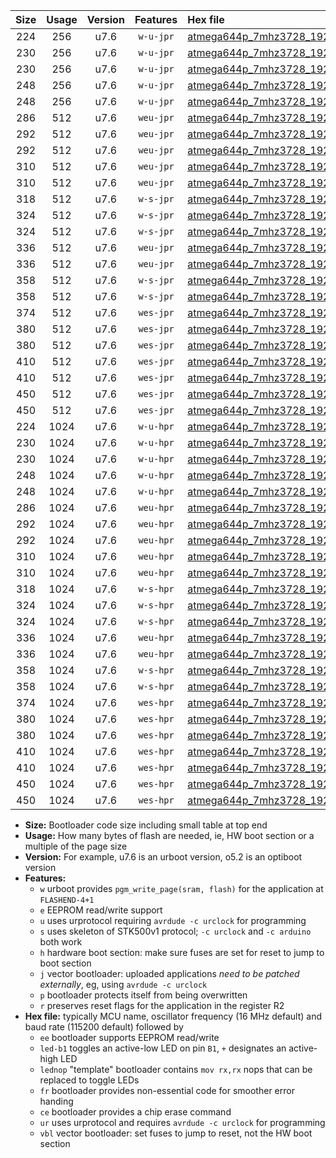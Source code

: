 |Size|Usage|Version|Features|Hex file|
|:-:|:-:|:-:|:-:|:--|
|224|256|u7.6|`w-u-jpr`|[atmega644p_7mhz3728_19200bps_ur_vbl.hex](https://raw.githubusercontent.com/stefanrueger/urboot/main/bootloaders/atmega644p/fcpu_7mhz3728/19200_bps/atmega644p_7mhz3728_19200bps_ur_vbl.hex)|
|230|256|u7.6|`w-u-jpr`|[atmega644p_7mhz3728_19200bps_led+b0_ur_vbl.hex](https://raw.githubusercontent.com/stefanrueger/urboot/main/bootloaders/atmega644p/fcpu_7mhz3728/19200_bps/atmega644p_7mhz3728_19200bps_led+b0_ur_vbl.hex)|
|230|256|u7.6|`w-u-jpr`|[atmega644p_7mhz3728_19200bps_lednop_ur_vbl.hex](https://raw.githubusercontent.com/stefanrueger/urboot/main/bootloaders/atmega644p/fcpu_7mhz3728/19200_bps/atmega644p_7mhz3728_19200bps_lednop_ur_vbl.hex)|
|248|256|u7.6|`w-u-jpr`|[atmega644p_7mhz3728_19200bps_led+b0_fr_ur_vbl.hex](https://raw.githubusercontent.com/stefanrueger/urboot/main/bootloaders/atmega644p/fcpu_7mhz3728/19200_bps/atmega644p_7mhz3728_19200bps_led+b0_fr_ur_vbl.hex)|
|248|256|u7.6|`w-u-jpr`|[atmega644p_7mhz3728_19200bps_lednop_fr_ur_vbl.hex](https://raw.githubusercontent.com/stefanrueger/urboot/main/bootloaders/atmega644p/fcpu_7mhz3728/19200_bps/atmega644p_7mhz3728_19200bps_lednop_fr_ur_vbl.hex)|
|286|512|u7.6|`weu-jpr`|[atmega644p_7mhz3728_19200bps_ee_ur_vbl.hex](https://raw.githubusercontent.com/stefanrueger/urboot/main/bootloaders/atmega644p/fcpu_7mhz3728/19200_bps/atmega644p_7mhz3728_19200bps_ee_ur_vbl.hex)|
|292|512|u7.6|`weu-jpr`|[atmega644p_7mhz3728_19200bps_ee_led+b0_ur_vbl.hex](https://raw.githubusercontent.com/stefanrueger/urboot/main/bootloaders/atmega644p/fcpu_7mhz3728/19200_bps/atmega644p_7mhz3728_19200bps_ee_led+b0_ur_vbl.hex)|
|292|512|u7.6|`weu-jpr`|[atmega644p_7mhz3728_19200bps_ee_lednop_ur_vbl.hex](https://raw.githubusercontent.com/stefanrueger/urboot/main/bootloaders/atmega644p/fcpu_7mhz3728/19200_bps/atmega644p_7mhz3728_19200bps_ee_lednop_ur_vbl.hex)|
|310|512|u7.6|`weu-jpr`|[atmega644p_7mhz3728_19200bps_ee_led+b0_fr_ur_vbl.hex](https://raw.githubusercontent.com/stefanrueger/urboot/main/bootloaders/atmega644p/fcpu_7mhz3728/19200_bps/atmega644p_7mhz3728_19200bps_ee_led+b0_fr_ur_vbl.hex)|
|310|512|u7.6|`weu-jpr`|[atmega644p_7mhz3728_19200bps_ee_lednop_fr_ur_vbl.hex](https://raw.githubusercontent.com/stefanrueger/urboot/main/bootloaders/atmega644p/fcpu_7mhz3728/19200_bps/atmega644p_7mhz3728_19200bps_ee_lednop_fr_ur_vbl.hex)|
|318|512|u7.6|`w-s-jpr`|[atmega644p_7mhz3728_19200bps_vbl.hex](https://raw.githubusercontent.com/stefanrueger/urboot/main/bootloaders/atmega644p/fcpu_7mhz3728/19200_bps/atmega644p_7mhz3728_19200bps_vbl.hex)|
|324|512|u7.6|`w-s-jpr`|[atmega644p_7mhz3728_19200bps_led+b0_vbl.hex](https://raw.githubusercontent.com/stefanrueger/urboot/main/bootloaders/atmega644p/fcpu_7mhz3728/19200_bps/atmega644p_7mhz3728_19200bps_led+b0_vbl.hex)|
|324|512|u7.6|`w-s-jpr`|[atmega644p_7mhz3728_19200bps_lednop_vbl.hex](https://raw.githubusercontent.com/stefanrueger/urboot/main/bootloaders/atmega644p/fcpu_7mhz3728/19200_bps/atmega644p_7mhz3728_19200bps_lednop_vbl.hex)|
|336|512|u7.6|`weu-jpr`|[atmega644p_7mhz3728_19200bps_ee_led+b0_fr_ce_ur_vbl.hex](https://raw.githubusercontent.com/stefanrueger/urboot/main/bootloaders/atmega644p/fcpu_7mhz3728/19200_bps/atmega644p_7mhz3728_19200bps_ee_led+b0_fr_ce_ur_vbl.hex)|
|336|512|u7.6|`weu-jpr`|[atmega644p_7mhz3728_19200bps_ee_lednop_fr_ce_ur_vbl.hex](https://raw.githubusercontent.com/stefanrueger/urboot/main/bootloaders/atmega644p/fcpu_7mhz3728/19200_bps/atmega644p_7mhz3728_19200bps_ee_lednop_fr_ce_ur_vbl.hex)|
|358|512|u7.6|`w-s-jpr`|[atmega644p_7mhz3728_19200bps_led+b0_fr_vbl.hex](https://raw.githubusercontent.com/stefanrueger/urboot/main/bootloaders/atmega644p/fcpu_7mhz3728/19200_bps/atmega644p_7mhz3728_19200bps_led+b0_fr_vbl.hex)|
|358|512|u7.6|`w-s-jpr`|[atmega644p_7mhz3728_19200bps_lednop_fr_vbl.hex](https://raw.githubusercontent.com/stefanrueger/urboot/main/bootloaders/atmega644p/fcpu_7mhz3728/19200_bps/atmega644p_7mhz3728_19200bps_lednop_fr_vbl.hex)|
|374|512|u7.6|`wes-jpr`|[atmega644p_7mhz3728_19200bps_ee_vbl.hex](https://raw.githubusercontent.com/stefanrueger/urboot/main/bootloaders/atmega644p/fcpu_7mhz3728/19200_bps/atmega644p_7mhz3728_19200bps_ee_vbl.hex)|
|380|512|u7.6|`wes-jpr`|[atmega644p_7mhz3728_19200bps_ee_led+b0_vbl.hex](https://raw.githubusercontent.com/stefanrueger/urboot/main/bootloaders/atmega644p/fcpu_7mhz3728/19200_bps/atmega644p_7mhz3728_19200bps_ee_led+b0_vbl.hex)|
|380|512|u7.6|`wes-jpr`|[atmega644p_7mhz3728_19200bps_ee_lednop_vbl.hex](https://raw.githubusercontent.com/stefanrueger/urboot/main/bootloaders/atmega644p/fcpu_7mhz3728/19200_bps/atmega644p_7mhz3728_19200bps_ee_lednop_vbl.hex)|
|410|512|u7.6|`wes-jpr`|[atmega644p_7mhz3728_19200bps_ee_led+b0_fr_vbl.hex](https://raw.githubusercontent.com/stefanrueger/urboot/main/bootloaders/atmega644p/fcpu_7mhz3728/19200_bps/atmega644p_7mhz3728_19200bps_ee_led+b0_fr_vbl.hex)|
|410|512|u7.6|`wes-jpr`|[atmega644p_7mhz3728_19200bps_ee_lednop_fr_vbl.hex](https://raw.githubusercontent.com/stefanrueger/urboot/main/bootloaders/atmega644p/fcpu_7mhz3728/19200_bps/atmega644p_7mhz3728_19200bps_ee_lednop_fr_vbl.hex)|
|450|512|u7.6|`wes-jpr`|[atmega644p_7mhz3728_19200bps_ee_led+b0_fr_ce_vbl.hex](https://raw.githubusercontent.com/stefanrueger/urboot/main/bootloaders/atmega644p/fcpu_7mhz3728/19200_bps/atmega644p_7mhz3728_19200bps_ee_led+b0_fr_ce_vbl.hex)|
|450|512|u7.6|`wes-jpr`|[atmega644p_7mhz3728_19200bps_ee_lednop_fr_ce_vbl.hex](https://raw.githubusercontent.com/stefanrueger/urboot/main/bootloaders/atmega644p/fcpu_7mhz3728/19200_bps/atmega644p_7mhz3728_19200bps_ee_lednop_fr_ce_vbl.hex)|
|224|1024|u7.6|`w-u-hpr`|[atmega644p_7mhz3728_19200bps_ur.hex](https://raw.githubusercontent.com/stefanrueger/urboot/main/bootloaders/atmega644p/fcpu_7mhz3728/19200_bps/atmega644p_7mhz3728_19200bps_ur.hex)|
|230|1024|u7.6|`w-u-hpr`|[atmega644p_7mhz3728_19200bps_led+b0_ur.hex](https://raw.githubusercontent.com/stefanrueger/urboot/main/bootloaders/atmega644p/fcpu_7mhz3728/19200_bps/atmega644p_7mhz3728_19200bps_led+b0_ur.hex)|
|230|1024|u7.6|`w-u-hpr`|[atmega644p_7mhz3728_19200bps_lednop_ur.hex](https://raw.githubusercontent.com/stefanrueger/urboot/main/bootloaders/atmega644p/fcpu_7mhz3728/19200_bps/atmega644p_7mhz3728_19200bps_lednop_ur.hex)|
|248|1024|u7.6|`w-u-hpr`|[atmega644p_7mhz3728_19200bps_led+b0_fr_ur.hex](https://raw.githubusercontent.com/stefanrueger/urboot/main/bootloaders/atmega644p/fcpu_7mhz3728/19200_bps/atmega644p_7mhz3728_19200bps_led+b0_fr_ur.hex)|
|248|1024|u7.6|`w-u-hpr`|[atmega644p_7mhz3728_19200bps_lednop_fr_ur.hex](https://raw.githubusercontent.com/stefanrueger/urboot/main/bootloaders/atmega644p/fcpu_7mhz3728/19200_bps/atmega644p_7mhz3728_19200bps_lednop_fr_ur.hex)|
|286|1024|u7.6|`weu-hpr`|[atmega644p_7mhz3728_19200bps_ee_ur.hex](https://raw.githubusercontent.com/stefanrueger/urboot/main/bootloaders/atmega644p/fcpu_7mhz3728/19200_bps/atmega644p_7mhz3728_19200bps_ee_ur.hex)|
|292|1024|u7.6|`weu-hpr`|[atmega644p_7mhz3728_19200bps_ee_led+b0_ur.hex](https://raw.githubusercontent.com/stefanrueger/urboot/main/bootloaders/atmega644p/fcpu_7mhz3728/19200_bps/atmega644p_7mhz3728_19200bps_ee_led+b0_ur.hex)|
|292|1024|u7.6|`weu-hpr`|[atmega644p_7mhz3728_19200bps_ee_lednop_ur.hex](https://raw.githubusercontent.com/stefanrueger/urboot/main/bootloaders/atmega644p/fcpu_7mhz3728/19200_bps/atmega644p_7mhz3728_19200bps_ee_lednop_ur.hex)|
|310|1024|u7.6|`weu-hpr`|[atmega644p_7mhz3728_19200bps_ee_led+b0_fr_ur.hex](https://raw.githubusercontent.com/stefanrueger/urboot/main/bootloaders/atmega644p/fcpu_7mhz3728/19200_bps/atmega644p_7mhz3728_19200bps_ee_led+b0_fr_ur.hex)|
|310|1024|u7.6|`weu-hpr`|[atmega644p_7mhz3728_19200bps_ee_lednop_fr_ur.hex](https://raw.githubusercontent.com/stefanrueger/urboot/main/bootloaders/atmega644p/fcpu_7mhz3728/19200_bps/atmega644p_7mhz3728_19200bps_ee_lednop_fr_ur.hex)|
|318|1024|u7.6|`w-s-hpr`|[atmega644p_7mhz3728_19200bps.hex](https://raw.githubusercontent.com/stefanrueger/urboot/main/bootloaders/atmega644p/fcpu_7mhz3728/19200_bps/atmega644p_7mhz3728_19200bps.hex)|
|324|1024|u7.6|`w-s-hpr`|[atmega644p_7mhz3728_19200bps_led+b0.hex](https://raw.githubusercontent.com/stefanrueger/urboot/main/bootloaders/atmega644p/fcpu_7mhz3728/19200_bps/atmega644p_7mhz3728_19200bps_led+b0.hex)|
|324|1024|u7.6|`w-s-hpr`|[atmega644p_7mhz3728_19200bps_lednop.hex](https://raw.githubusercontent.com/stefanrueger/urboot/main/bootloaders/atmega644p/fcpu_7mhz3728/19200_bps/atmega644p_7mhz3728_19200bps_lednop.hex)|
|336|1024|u7.6|`weu-hpr`|[atmega644p_7mhz3728_19200bps_ee_led+b0_fr_ce_ur.hex](https://raw.githubusercontent.com/stefanrueger/urboot/main/bootloaders/atmega644p/fcpu_7mhz3728/19200_bps/atmega644p_7mhz3728_19200bps_ee_led+b0_fr_ce_ur.hex)|
|336|1024|u7.6|`weu-hpr`|[atmega644p_7mhz3728_19200bps_ee_lednop_fr_ce_ur.hex](https://raw.githubusercontent.com/stefanrueger/urboot/main/bootloaders/atmega644p/fcpu_7mhz3728/19200_bps/atmega644p_7mhz3728_19200bps_ee_lednop_fr_ce_ur.hex)|
|358|1024|u7.6|`w-s-hpr`|[atmega644p_7mhz3728_19200bps_led+b0_fr.hex](https://raw.githubusercontent.com/stefanrueger/urboot/main/bootloaders/atmega644p/fcpu_7mhz3728/19200_bps/atmega644p_7mhz3728_19200bps_led+b0_fr.hex)|
|358|1024|u7.6|`w-s-hpr`|[atmega644p_7mhz3728_19200bps_lednop_fr.hex](https://raw.githubusercontent.com/stefanrueger/urboot/main/bootloaders/atmega644p/fcpu_7mhz3728/19200_bps/atmega644p_7mhz3728_19200bps_lednop_fr.hex)|
|374|1024|u7.6|`wes-hpr`|[atmega644p_7mhz3728_19200bps_ee.hex](https://raw.githubusercontent.com/stefanrueger/urboot/main/bootloaders/atmega644p/fcpu_7mhz3728/19200_bps/atmega644p_7mhz3728_19200bps_ee.hex)|
|380|1024|u7.6|`wes-hpr`|[atmega644p_7mhz3728_19200bps_ee_led+b0.hex](https://raw.githubusercontent.com/stefanrueger/urboot/main/bootloaders/atmega644p/fcpu_7mhz3728/19200_bps/atmega644p_7mhz3728_19200bps_ee_led+b0.hex)|
|380|1024|u7.6|`wes-hpr`|[atmega644p_7mhz3728_19200bps_ee_lednop.hex](https://raw.githubusercontent.com/stefanrueger/urboot/main/bootloaders/atmega644p/fcpu_7mhz3728/19200_bps/atmega644p_7mhz3728_19200bps_ee_lednop.hex)|
|410|1024|u7.6|`wes-hpr`|[atmega644p_7mhz3728_19200bps_ee_led+b0_fr.hex](https://raw.githubusercontent.com/stefanrueger/urboot/main/bootloaders/atmega644p/fcpu_7mhz3728/19200_bps/atmega644p_7mhz3728_19200bps_ee_led+b0_fr.hex)|
|410|1024|u7.6|`wes-hpr`|[atmega644p_7mhz3728_19200bps_ee_lednop_fr.hex](https://raw.githubusercontent.com/stefanrueger/urboot/main/bootloaders/atmega644p/fcpu_7mhz3728/19200_bps/atmega644p_7mhz3728_19200bps_ee_lednop_fr.hex)|
|450|1024|u7.6|`wes-hpr`|[atmega644p_7mhz3728_19200bps_ee_led+b0_fr_ce.hex](https://raw.githubusercontent.com/stefanrueger/urboot/main/bootloaders/atmega644p/fcpu_7mhz3728/19200_bps/atmega644p_7mhz3728_19200bps_ee_led+b0_fr_ce.hex)|
|450|1024|u7.6|`wes-hpr`|[atmega644p_7mhz3728_19200bps_ee_lednop_fr_ce.hex](https://raw.githubusercontent.com/stefanrueger/urboot/main/bootloaders/atmega644p/fcpu_7mhz3728/19200_bps/atmega644p_7mhz3728_19200bps_ee_lednop_fr_ce.hex)|

- **Size:** Bootloader code size including small table at top end
- **Usage:** How many bytes of flash are needed, ie, HW boot section or a multiple of the page size
- **Version:** For example, u7.6 is an urboot version, o5.2 is an optiboot version
- **Features:**
  + `w` urboot provides `pgm_write_page(sram, flash)` for the application at `FLASHEND-4+1`
  + `e` EEPROM read/write support
  + `u` uses urprotocol requiring `avrdude -c urclock` for programming
  + `s` uses skeleton of STK500v1 protocol; `-c urclock` and `-c arduino` both work
  + `h` hardware boot section: make sure fuses are set for reset to jump to boot section
  + `j` vector bootloader: uploaded applications *need to be patched externally*, eg, using `avrdude -c urclock`
  + `p` bootloader protects itself from being overwritten
  + `r` preserves reset flags for the application in the register R2
- **Hex file:** typically MCU name, oscillator frequency (16 MHz default) and baud rate (115200 default) followed by
  + `ee` bootloader supports EEPROM read/write
  + `led-b1` toggles an active-low LED on pin `B1`, `+` designates an active-high LED
  + `lednop` "template" bootloader contains `mov rx,rx` nops that can be replaced to toggle LEDs
  + `fr` bootloader provides non-essential code for smoother error handing
  + `ce` bootloader provides a chip erase command
  + `ur` uses urprotocol and requires `avrdude -c urclock` for programming
  + `vbl` vector bootloader: set fuses to jump to reset, not the HW boot section
